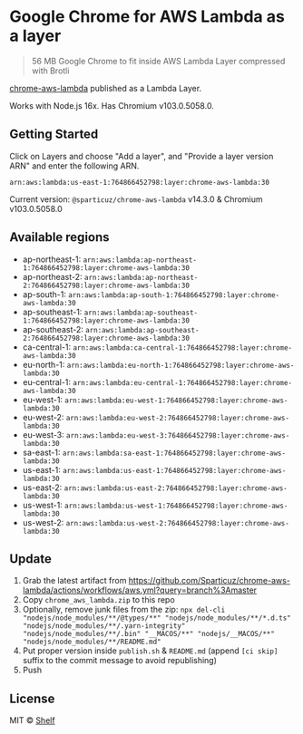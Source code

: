 # Google Chrome for AWS Lambda as a layer

> 56 MB Google Chrome to fit inside AWS Lambda Layer compressed with Brotli

[chrome-aws-lambda](https://github.com/Sparticuz/chrome-aws-lambda) published as a Lambda Layer.

Works with Node.js 16x. Has Chromium v103.0.5058.0.

## Getting Started

Click on Layers and choose "Add a layer", and "Provide a layer version
ARN" and enter the following ARN.

```
arn:aws:lambda:us-east-1:764866452798:layer:chrome-aws-lambda:30
```

Current version: `@sparticuz/chrome-aws-lambda` v14.3.0 & Chromium v103.0.5058.0

## Available regions

* ap-northeast-1: `arn:aws:lambda:ap-northeast-1:764866452798:layer:chrome-aws-lambda:30`
* ap-northeast-2: `arn:aws:lambda:ap-northeast-2:764866452798:layer:chrome-aws-lambda:30`
* ap-south-1: `arn:aws:lambda:ap-south-1:764866452798:layer:chrome-aws-lambda:30`
* ap-southeast-1: `arn:aws:lambda:ap-southeast-1:764866452798:layer:chrome-aws-lambda:30`
* ap-southeast-2: `arn:aws:lambda:ap-southeast-2:764866452798:layer:chrome-aws-lambda:30`
* ca-central-1: `arn:aws:lambda:ca-central-1:764866452798:layer:chrome-aws-lambda:30`
* eu-north-1: `arn:aws:lambda:eu-north-1:764866452798:layer:chrome-aws-lambda:30`
* eu-central-1: `arn:aws:lambda:eu-central-1:764866452798:layer:chrome-aws-lambda:30`
* eu-west-1: `arn:aws:lambda:eu-west-1:764866452798:layer:chrome-aws-lambda:30`
* eu-west-2: `arn:aws:lambda:eu-west-2:764866452798:layer:chrome-aws-lambda:30`
* eu-west-3: `arn:aws:lambda:eu-west-3:764866452798:layer:chrome-aws-lambda:30`
* sa-east-1: `arn:aws:lambda:sa-east-1:764866452798:layer:chrome-aws-lambda:30`
* us-east-1: `arn:aws:lambda:us-east-1:764866452798:layer:chrome-aws-lambda:30`
* us-east-2: `arn:aws:lambda:us-east-2:764866452798:layer:chrome-aws-lambda:30`
* us-west-1: `arn:aws:lambda:us-west-1:764866452798:layer:chrome-aws-lambda:30`
* us-west-2: `arn:aws:lambda:us-west-2:764866452798:layer:chrome-aws-lambda:30`


## Update

1. Grab the latest artifact from https://github.com/Sparticuz/chrome-aws-lambda/actions/workflows/aws.yml?query=branch%3Amaster
2. Copy `chrome_aws_lambda.zip` to this repo
3. Optionally, remove junk files from the zip: `npx del-cli "nodejs/node_modules/**/@types/**" "nodejs/node_modules/**/*.d.ts" "nodejs/node_modules/**/.yarn-integrity" "nodejs/node_modules/**/.bin" "__MACOS/**" "nodejs/__MACOS/**" "nodejs/node_modules/**/README.md"`
4. Put proper version inside `publish.sh` & `README.md` (append `[ci skip]` suffix to the commit message to avoid republishing)
5. Push

## License

MIT © [Shelf](https://shelf.io)
